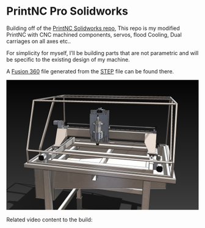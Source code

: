 # PrintNC Pro Solidworks

Building off of the [PrintNC Solidworks repo](https://github.com/bhowiebkr/PrintNC_Solidworks), This repo is my modified PrintNC with CNC machined components, servos, flood Cooling, Dual carriages on all axes etc..  

For simplicity for myself, I’ll be building parts that are not parametric and will be specific to the existing design of my machine. 

A [Fusion 360](https://github.com/bhowiebkr/PrintNC_Pro_Solidworks/tree/main/src/Assemblies/Fusion%20360)
 file generated from the [STEP](https://github.com/bhowiebkr/PrintNC_Pro_Solidworks/tree/main/src/Assemblies/STEP) file can be found there.




![CNC](https://github.com/bhowiebkr/PrintNC_Pro_Solidworks/blob/main/images/PNC_PRO_1.jpg)

Related video content to the build:
